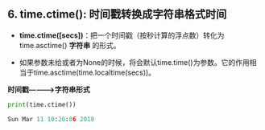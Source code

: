 ## 6. time.ctime(): 时间戳转换成字符串格式时间


* **time.ctime([secs])**：把一个时间戳（按秒计算的浮点数）转化为time.asctime() **字符串** 的形式。


* 如果参数未给或者为None的时候，将会默认time.time()为参数。它的作用相当于time.asctime(time.localtime(secs))。


**时间戳————>字符串形式**


```python
print(time.ctime())

Sun Mar 11 10:26:06 2018
```
